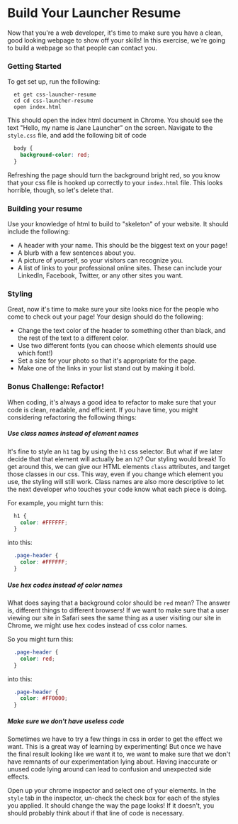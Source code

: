 # Build Your Launcher Resume

Now that you're a web developer, it's time to make sure you have a clean, good looking webpage to show off your skills! In this exercise, we're going to build a webpage so that people can contact you.

### Getting Started
To get set up, run the following:

```no-highlight
  et get css-launcher-resume
  cd cd css-launcher-resume
  open index.html
```

This should open the index html document in Chrome. You should see the text "Hello, my name is Jane Launcher" on the screen. Navigate to the `style.css` file, and add the following bit of code

```css
  body {
    background-color: red;
  }
```

Refreshing the page should turn the background bright red, so you know that your css file is hooked up correctly to your `index.html` file. This looks horrible, though, so let's delete that.

### Building your resume
Use your knowledge of html to build to "skeleton" of your website. It should include the following:

* A header with your name. This should be the biggest text on your page!
* A blurb with a few sentences about you.
* A picture of yourself, so your visitors can recognize you.
* A list of links to your professional online sites. These can include your LinkedIn, Facebook, Twitter, or any other sites you want.

### Styling
Great, now it's time to make sure your site looks nice for the people who come to check out your page! Your design should do the following:

* Change the text color of the header to something other than black, and the rest of the text to a different color.
* Use two different fonts (you can choose which elements should use which font!)
* Set a size for your photo so that it's appropriate for the page.
* Make one of the links in your list stand out by making it bold.

### Bonus Challenge: Refactor!
When coding, it's always a good idea to refactor to make sure that your code is clean, readable, and efficient. If you have time, you might considering refactoring the following things:

##### Use class names instead of element names
It's fine to style an `h1` tag by using the `h1` css selector. But what if we later decide that that element will actually be an `h2`? Our styling would break! To get around this, we can give our HTML elements `class` attributes, and target those classes in our css. This way, even if you change which element you use, the styling will still work. Class names are also more descriptive to let the next developer who touches your code know what each piece is doing.

For example, you might turn this:

```css
  h1 {
    color: #FFFFFF;
  }
```

into this:

```css
  .page-header {
    color: #FFFFFF;
  }
```

##### Use hex codes instead of color names
What does saying that a background color should be `red` mean? The answer is, different things to different browsers! If we want to make sure that a user viewing our site in Safari sees the same thing as a user visiting our site in Chrome, we might use hex codes instead of css color names.

So you might turn this:

```css
  .page-header {
    color: red;
  }
```

into this:

```css
  .page-header {
    color: #FF0000;
  }
```

##### Make sure we don't have useless code
Sometimes we have to try a few things in css in order to get the effect we want. This is a great way of learning by experimenting! But once we have the final result looking like we want it to, we want to make sure that we don't have remnants of our experimentation lying about. Having inaccurate or unused code lying around can lead to confusion and unexpected side effects.

Open up your chrome inspector and select one of your elements. In the `style` tab in the inspector, un-check the check box for each of the styles you applied. It should change the way the page looks! If it doesn't, you should probably think about if that line of code is necessary.

